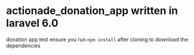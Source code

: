 # actionade_donation_app written in laravel 6.0
donation app test 
ensure you run `npm install` after cloning to download the dependencies
